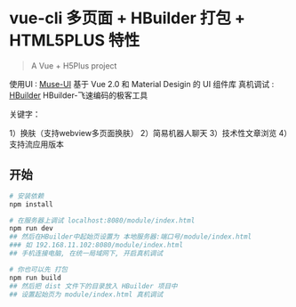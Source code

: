 # vue-cli 多页面 + HBuilder 打包 + HTML5PLUS 特性

> A Vue + H5Plus project

使用UI : [Muse-UI](https://museui.github.io/) 基于 Vue 2.0 和 Material Desigin 的 UI 组件库
真机调试 : [HBuilder](http://www.dcloud.io/) HBuilder-飞速编码的极客工具

关键字：

1）换肤（支持webview多页面换肤）
2）简易机器人聊天
3）技术性文章浏览
4）支持流应用版本


## 开始

``` bash
# 安装依赖
npm install

# 在服务器上调试 localhost:8080/module/index.html 
npm run dev
## 然后在HBuilder中起始页设置为 本地服务器:端口号/module/index.html
### 如 192.168.11.102:8080/module/index.html
## 手机连接电脑, 在统一局域网下, 开启真机调试

# 你也可以先 打包
npm run build
## 然后把 dist 文件下的目录放入 HBuilder 项目中
## 设置起始页为 module/index.html 真机调试
```
